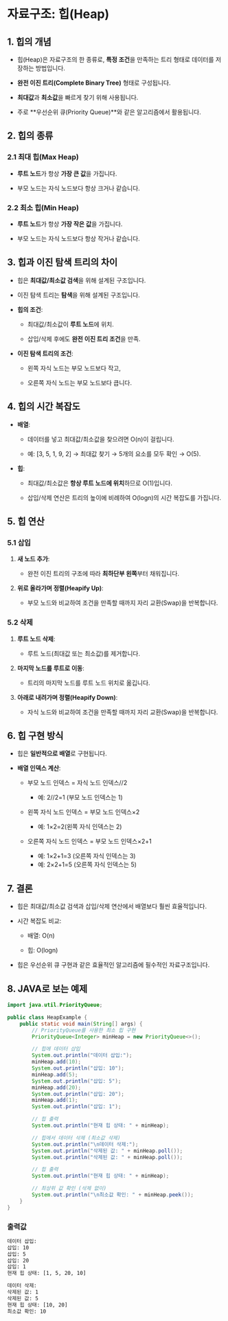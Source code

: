 자료구조: 힙(Heap)
=============

1\. 힙의 개념
---------

*   힙(Heap)은 자료구조의 한 종류로, **특정 조건**을 만족하는 트리 형태로 데이터를 저장하는 방법입니다.
    
*   **완전 이진 트리(Complete Binary Tree)** 형태로 구성됩니다.
    
*   **최대값**과 **최소값**을 빠르게 찾기 위해 사용됩니다.
    
*   주로 \*\*우선순위 큐(Priority Queue)\*\*와 같은 알고리즘에서 활용됩니다.
    

2\. 힙의 종류
---------

### 2.1 최대 힙(Max Heap)

*   **루트 노드**가 항상 **가장 큰 값**을 가집니다.
    
*   부모 노드는 자식 노드보다 항상 크거나 같습니다.
    

### 2.2 최소 힙(Min Heap)

*   **루트 노드**가 항상 **가장 작은 값**을 가집니다.
    
*   부모 노드는 자식 노드보다 항상 작거나 같습니다.
    

3\. 힙과 이진 탐색 트리의 차이
-------------------

*   힙은 **최대값/최소값 검색**을 위해 설계된 구조입니다.
    
*   이진 탐색 트리는 **탐색**을 위해 설계된 구조입니다.
    
*   **힙의 조건**:
    
    *   최대값/최소값이 **루트 노드**에 위치.
        
    *   삽입/삭제 후에도 **완전 이진 트리 조건**을 만족.
        
*   **이진 탐색 트리의 조건**:
    
    *   왼쪽 자식 노드는 부모 노드보다 작고,
        
    *   오른쪽 자식 노드는 부모 노드보다 큽니다.
        

4\. 힙의 시간 복잡도
-------------


*   **배열**:
    
    *   데이터를 넣고 최대값/최소값을 찾으려면 O(n)이 걸립니다.
        
    *   예: \[3, 5, 1, 9, 2\] → 최대값 찾기 → 5개의 요소를 모두 확인 → O(5).
        
*   **힙**:
    
    *   최대값/최소값은 **항상 루트 노드에 위치**하므로 O(1)입니다.
        
    *   삽입/삭제 연산은 트리의 높이에 비례하여 O(logn)의 시간 복잡도를 가집니다.
        

5\. 힙 연산
--------

### 5.1 삽입

1.  **새 노드 추가**:
    
    *   완전 이진 트리의 구조에 따라 **최하단부 왼쪽**부터 채워집니다.
        
2.  **위로 올라가며 정렬(Heapify Up)**:
    
    *   부모 노드와 비교하여 조건을 만족할 때까지 자리 교환(Swap)을 반복합니다.
        

### 5.2 삭제

1.  **루트 노드 삭제**:
    
    *   루트 노드(최대값 또는 최소값)를 제거합니다.
        
2.  **마지막 노드를 루트로 이동**:
    
    *   트리의 마지막 노드를 루트 노드 위치로 옮깁니다.
        
3.  **아래로 내려가며 정렬(Heapify Down)**:
    
    *   자식 노드와 비교하여 조건을 만족할 때까지 자리 교환(Swap)을 반복합니다.
        

6\. 힙 구현 방식
-----------

*   힙은 **일반적으로 배열**로 구현됩니다.
    
*   **배열 인덱스 계산**:
    
    *   부모 노드 인덱스 = 자식 노드 인덱스//2
        
        *   예: 2//2=1 (부모 노드 인덱스는 1)
            
    *   왼쪽 자식 노드 인덱스 = 부모 노드 인덱스×2
        
        *   예: 1×2=2(왼쪽 자식 인덱스는 2)
            
    *   오른쪽 자식 노드 인덱스 = 부모 노드 인덱스×2+1
        
        *   예: 1×2+1=3  (오른쪽 자식 인덱스는 3)
        *   예: 2×2+1=5  (오른쪽 자식 인덱스는 5)
            

7\. 결론
------

*   힙은 최대값/최소값 검색과 삽입/삭제 연산에서 배열보다 훨씬 효율적입니다.
    
*   시간 복잡도 비교:
    
    *   배열: O(n)
        
    *   힙: O(logn)
        
*   힙은 우선순위 큐 구현과 같은 효율적인 알고리즘에 필수적인 자료구조입니다.
   

8\. JAVA로 보는 예제
------


```java
import java.util.PriorityQueue;

public class HeapExample {
    public static void main(String[] args) {
        // PriorityQueue를 사용한 최소 힙 구현
        PriorityQueue<Integer> minHeap = new PriorityQueue<>();

        // 힙에 데이터 삽입
        System.out.println("데이터 삽입:");
        minHeap.add(10);
        System.out.println("삽입: 10");
        minHeap.add(5);
        System.out.println("삽입: 5");
        minHeap.add(20);
        System.out.println("삽입: 20");
        minHeap.add(1);
        System.out.println("삽입: 1");

        // 힙 출력
        System.out.println("현재 힙 상태: " + minHeap);

        // 힙에서 데이터 삭제 (최소값 삭제)
        System.out.println("\n데이터 삭제:");
        System.out.println("삭제된 값: " + minHeap.poll());
        System.out.println("삭제된 값: " + minHeap.poll());

        // 힙 출력
        System.out.println("현재 힙 상태: " + minHeap);

        // 최상위 값 확인 (삭제 없이)
        System.out.println("\n최소값 확인: " + minHeap.peek());
    }
}

```
### 출력값
```bash
데이터 삽입:
삽입: 10
삽입: 5
삽입: 20
삽입: 1
현재 힙 상태: [1, 5, 20, 10]

데이터 삭제:
삭제된 값: 1
삭제된 값: 5
현재 힙 상태: [10, 20]
최소값 확인: 10
